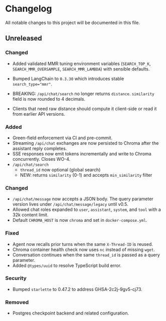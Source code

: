 # Changelog

All notable changes to this project will be documented in this file.

## Unreleased

### Changed
* Added validated MMR tuning environment variables (`SEARCH_TOP_K`, `SEARCH_MMR_OVERSAMPLE`, `SEARCH_MMR_LAMBDA`) with sensible defaults.
* Bumped LangChain to `0.3.30` which introduces stable `search_type="mmr"`.

* BREAKING: `/api/chat/search` no longer returns `distance`. `similarity` field is now rounded to 4 decimals.
* Clients that need raw distance should compute it client-side or read it from earlier API versions.

### Added
- Green-field enforcement via CI and pre-commit.
- Streaming `/api/chat` exchanges are now persisted to Chroma after the
  assistant reply completes.
- SSE responses now emit tokens incrementally and write to Chroma concurrently.
  Closes WO-4.
- `/api/chat/search`
    - `thread_id` now optional (global search)
    - NEW: returns `similarity` (0-1) and accepts `min_similarity` filter

### Changed
- `/api/chat/message` now accepts a JSON body. The query parameter version lives under `/api/chat/message/legacy` until v0.5.
- Allowed chat roles expanded to `user`, `assistant`, `system`, and `tool` with a 32k content limit.
- Default `CHROMA_HOST` is now `chroma` and set in `docker-compose.yml`.


### Fixed
- Agent now recalls prior turns when the same `X-Thread-ID` is reused.
- Chroma container health check now uses `nc` instead of missing `wget`.
- Conversation continues when the same `thread_id` is passed as a query parameter.
- Added `@types/uuid` to resolve TypeScript build error.

### Security
- Bumped `starlette` to 0.47.2 to address GHSA-2c2j-9gv5-cj73.

### Removed
- Postgres checkpoint backend and related configuration.
